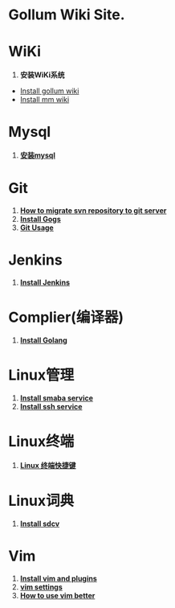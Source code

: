 <h1> Gollum Wiki Site. </h1>


# WiKi
1. **安装WiKi系统**  
  * [Install gollum wiki](/it/server/wiki/install-gollum)
  * [Install mm wiki](/it/server/wiki/Install-mm-wiki)

# Mysql
1. **[安装mysql](/it/mysql/Install-Mysql)**
 
# Git
1. **[How to migrate svn repository to git server](/it/server/git/introduce_migrate_svn_to_git)**
2. **[Install Gogs](/it/server/git/Install-Gogs)**
3. **[Git Usage](/it/server/git/Git-Usage)**

# Jenkins
1. **[Install Jenkins](/it/server/jenkins/Install-Jenkins)**

# Complier(编译器)
1. **[Install Golang](/it/complier/Install-Golang)**
 
# Linux管理
1. **[Install smaba service](/it/linux/system_manage/Install-smaba-service)**
2. **[Install ssh service](/it/linux/system_manage/Install-ssh-service)**

# Linux终端
1. **[Linux 终端快捷键](/it/linux/terminal/Linux-terminal-shortcut)**

# Linux词典
1. **[Install sdcv](/it/linux/software/dict/install-sdcv)**

# Vim
1. **[Install vim and plugins](/it/editor/vim/Install-vim-plugins)**
2. **[vim settings](/it/editor/vim/vim-setting)**
3. **[How to use vim better](/it/editor/vim/Introduce-vim-usage)**